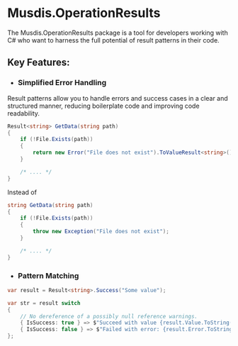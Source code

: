 
# Musdis.OperationResults
The Musdis.OperationResults package is a tool for developers working with C# who want to harness the full potential of result patterns in their code.

## Key Features:

- ### Simplified Error Handling
Result patterns allow you to handle errors and success cases in a clear and structured manner, reducing boilerplate code and improving code readability.

```c#
Result<string> GetData(string path)
{
    if (!File.Exists(path)) 
    {
        return new Error("File does not exist").ToValueResult<string>();
    }

    /* .... */
}
```

Instead of

```c#
string GetData(string path)
{
    if (!File.Exists(path)) 
    {
        throw new Exception("File does not exist");
    }

    /* .... */
}
```

- ### Pattern Matching 

```c#
var result = Result<string>.Success("Some value");

var str = result switch 
{
    // No dereference of a possibly null reference warnings.
    { IsSuccess: true } => $"Succeed with value {result.Value.ToString()}", 
    { IsSuccess: false } => $"Failed with error: {result.Error.ToString()}"
};
```